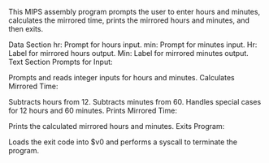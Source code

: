 This MIPS assembly program prompts the user to enter hours and minutes, calculates the mirrored time, prints the mirrored hours and minutes, and then exits.

Data Section
hr: Prompt for hours input.
min: Prompt for minutes input.
Hr: Label for mirrored hours output.
Min: Label for mirrored minutes output.
Text Section
Prompts for Input:

Prompts and reads integer inputs for hours and minutes.
Calculates Mirrored Time:

Subtracts hours from 12.
Subtracts minutes from 60.
Handles special cases for 12 hours and 60 minutes.
Prints Mirrored Time:

Prints the calculated mirrored hours and minutes.
Exits Program:

Loads the exit code into $v0 and performs a syscall to terminate the program.
